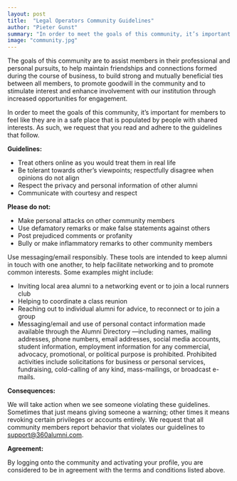 ```yaml
---
layout: post
title:  "Legal Operators Community Guidelines"
author: "Pieter Gunst"
summary: "In order to meet the goals of this community, it’s important for members to feel like they are in a safe place that is populated by people with shared interests. These guidelines form the basis for interactions with the Legal Operators Community"
image: "community.jpg"
---
```


The goals of this community are to assist members in their professional and personal pursuits, to help maintain friendships and connections formed during the course of business, to build strong and mutually beneficial ties between all members, to promote goodwill in the community and to stimulate interest and enhance involvement with our institution through increased opportunities for engagement.

In order to meet the goals of this community, it’s important for members to feel like they are in a safe place that is populated by people with shared interests. As such, we request that you read and adhere to the guidelines that follow.

 
**Guidelines:**

* Treat others online as you would treat them in real life
* Be tolerant towards other’s viewpoints; respectfully disagree when opinions do not align
* Respect the privacy and personal information of other alumni
* Communicate with courtesy and respect

**Please do not:**

* Make personal attacks on other community members
* Use defamatory remarks or make false statements against others
* Post prejudiced comments or profanity
* Bully or make inflammatory remarks to other community members

Use messaging/email responsibly.  These tools are intended to keep alumni in touch with one another, to help facilitate networking and to promote common interests.  Some examples might include:

* Inviting local area alumni to a networking event or to join a local runners club
* Helping to coordinate a class reunion
* Reaching out to individual alumni for advice, to reconnect or to join a group
* Messaging/email and use of personal contact information made available through the Alumni Directory —including names, mailing addresses, phone numbers, email addresses, social media accounts, student information, employment information for any commercial, advocacy, promotional, or political purpose is prohibited. Prohibited activities include solicitations for business or personal services, fundraising, cold-calling of any kind, mass-mailings, or broadcast e-mails. 

**Consequences:**

We will take action when we see someone violating these guidelines. Sometimes that just means giving someone a warning; other times it means revoking certain privileges or accounts entirely. We request that all community members report behavior that violates our guidelines to support@360alumni.com.

**Agreement:**

By logging onto the community and activating your profile, you are considered to be in agreement with the terms and conditions listed above.